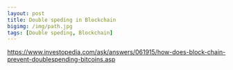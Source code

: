 ```yaml
---
layout: post
title: Double speding in Blockchain
bigimg: /img/path.jpg
tags: [Double speding, Blockchain]
---
```





https://www.investopedia.com/ask/answers/061915/how-does-block-chain-prevent-doublespending-bitcoins.asp

